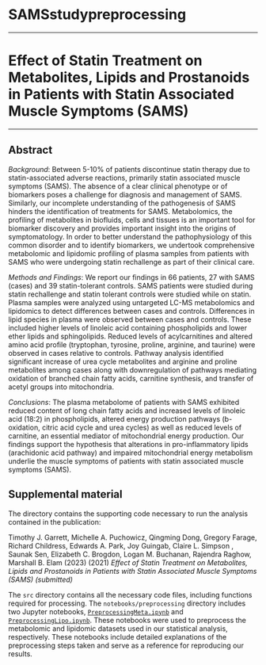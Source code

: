 # SAMSstudypreprocessing
___

# Effect of Statin Treatment on Metabolites, Lipids and Prostanoids in Patients with Statin Associated Muscle Symptoms (SAMS)
---

## Abstract


*Background*: Between 5-10% of patients discontinue statin therapy due to statin-associated adverse reactions, primarily statin associated muscle symptoms (SAMS). The absence of a clear clinical phenotype or of biomarkers poses a challenge for diagnosis and management of SAMS. Similarly, our incomplete understanding of the pathogenesis of SAMS hinders the identification of treatments for SAMS. Metabolomics, the profiling of metabolites in biofluids, cells and tissues is an important tool for biomarker discovery and provides important insight into the origins of symptomatology. In order to better understand the pathophysiology of this common disorder and to identify biomarkers, we undertook comprehensive metabolomic and lipidomic profiling of plasma samples from patients with SAMS who were undergoing statin rechallenge as part of their clinical care.

*Methods and Findings*: We report our findings in 66 patients, 27 with SAMS (cases) and 39 statin-tolerant controls. SAMS patients were studied during statin rechallenge and statin tolerant controls were studied while on statin. Plasma samples were analyzed using untargeted LC-MS metabolomics and lipidomics to detect differences between cases and controls. Differences in lipid species in plasma were observed between cases and controls. These included higher levels of linoleic acid containing phospholipids and lower ether lipids and sphingolipids. Reduced levels of acylcarnitines and altered amino acid profile (tryptophan, tyrosine, proline, arginine, and taurine) were observed in cases relative to controls. Pathway analysis identified significant increase of urea cycle metabolites and arginine and proline metabolites among cases along with downregulation of pathways mediating oxidation of branched chain fatty acids, carnitine synthesis, and transfer of acetyl groups into mitochondria.

*Conclusions*: The plasma metabolome of patients with SAMS exhibited reduced content of long chain fatty acids and increased levels of linoleic acid (18:2) in phospholipids, altered energy production pathways (b-oxidation, citric acid cycle and urea cycles) as well as reduced levels of carnitine, an essential mediator of mitochondrial energy production. Our findings support the hypothesis that alterations in pro-inflammatory lipids (arachidonic acid pathway) and impaired mitochondrial energy metabolism underlie the muscle symptoms of patients with statin associated muscle symptoms (SAMS).


## Supplemental material

The directory contains the supporting code necessary to run the analysis contained in the publication:

Timothy J. Garrett, Michelle A. Puchowicz, Qingming Dong, Gregory Farage, Richard Childress, Edwards A. Park, Joy Guingab, Claire L. Simpson , Saunak Sen, Elizabeth C. Brogdon, Logan M. Buchanan, Rajendra Raghow, Marshall B. Elam (2023) (2021) *Effect of Statin Treatment on Metabolites, Lipids and Prostanoids in Patients with Statin Associated Muscle Symptoms (SAMS) (submitted)*


The `src` directory contains all the necessary code files, including functions required for processing. The `notebooks/preprocessing` directory includes two Jupyter notebooks, [`PreprocessingMeta.ipynb`](https://github.com/senresearch/SAMSpreprocessing/blob/main/notebooks/preprocessing/PreprocessingMeta.ipynb) and [`PreprocessingLipo.ipynb`](https://github.com/senresearch/SAMSpreprocessing/blob/main/notebooks/preprocessing/PreprocessingLipo.ipynb). These notebooks were used to preprocess the metabolomic and lipidomic datasets used in our statistical analysis, respectively. These notebooks include detailed explanations of the preprocessing steps taken and serve as a reference for reproducing our results.